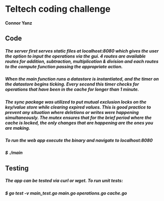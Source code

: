 
# Teltech coding challenge
#### Connor Yanz

## Code
##### The server first serves static files at localhost:8080 which gives the user the option to input the operations via the gui. 4 routes are available routes for addition, subtraction, multiplication & division and each routes to the compute function passing the appropriate action.
##### When the main function runs a datastore is instantiated, and the timer on the datastore begins ticking. Every second this timer checks for operations that have been in the cache for longer than 1 minute.

##### The sync package was utilized to put mutual exclusion locks on the key/value store while clearing expired values.  This is good practice to prevent any situation where deletions or writes were happening simultaneously.  The mutex ensures that for the brief period where the cache is locked, the only changes that are happening are the ones you are making.

##### To run the web app execute the binary and navigate to localhost:8080
##### $ ./main

## Testing
##### The app can be tested via curl or wget. To run unit tests:
##### $ go test -v main_test.go main.go operations.go cache.go

